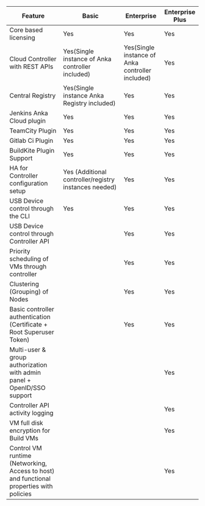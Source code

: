 **Feature** | **Basic** | **Enterprise** | **Enterprise Plus**
--- | --- | --- |  ---
Core based licensing | Yes | Yes | Yes
Cloud Controller with REST APIs | Yes(Single instance of Anka controller included) | Yes(Single instance of Anka controller included) | Yes
Central Registry | Yes(Single instance Anka Registry included) | Yes | Yes
Jenkins Anka Cloud plugin | Yes | Yes | Yes
TeamCity Plugin | Yes | Yes | Yes
Gitlab Ci Plugin | Yes | Yes | Yes
BuildKite Plugin Support | Yes | Yes | Yes
HA for Controller configuration setup | Yes (Additional controller/registry instances needed) | Yes | Yes
USB Device control through the CLI |  Yes  | Yes | Yes
USB Device control through Controller API |    | Yes | Yes
Priority scheduling of VMs through controller |    | Yes | Yes
Clustering (Grouping) of Nodes |    | Yes | Yes 
Basic controller authentication (Certificate + Root Superuser Token) |    | Yes | Yes
Multi-user & group authorization with admin panel + OpenID/SSO support |    |    | Yes
Controller API activity logging |    |    | Yes
VM full disk encryption for Build VMs |    |    | Yes
Control VM runtime (Networking, Access to host) and functional properties with policies |    |    | Yes 